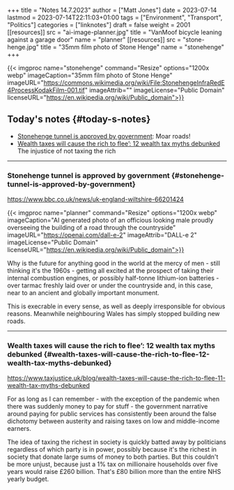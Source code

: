 +++
title = "Notes 14.7.2023"
author = ["Matt Jones"]
date = 2023-07-14
lastmod = 2023-07-14T22:11:03+01:00
tags = ["Environment", "Transport", "Politics"]
categories = ["linknotes"]
draft = false
weight = 2001
[[resources]]
  src = "ai-image-planner.jpg"
  title = "VanMoof bicycle leaning against a garage door"
  name = "planner"
[[resources]]
  src = "stone-henge.jpg"
  title = "35mm film photo of Stone Henge"
  name = "stonehenge"
+++

{{< imgproc name="stonehenge"
    command="Resize"
    options="1200x webp"
    imageCaption="35mm film photo of Stone Henge"
    imageURL="https://commons.wikimedia.org/wiki/File:StonehengeInfraRedE4ProcessKodakFilm-001.tif"
    imageAttrib=""
    imageLicense="Public Domain"
    licenseURL="https://en.wikipedia.org/wiki/Public_domain">}}


## Today's notes {#today-s-notes}

-   [Stonehenge tunnel is approved by government](/blog/links/2023/07/14#stonehenge-tunnel-is-approved-by-government): Moar roads!
-   [Wealth taxes will cause the rich to flee’: 12 wealth tax myths debunked](/blog/links/2023/07/14#wealth-taxes-will-cause-the-rich-to-flee-12-wealth-tax-myths-debunked) The injustice of not taxing the rich

<!--more-->

---


### Stonehenge tunnel is approved by government {#stonehenge-tunnel-is-approved-by-government}

<https://www.bbc.co.uk/news/uk-england-wiltshire-66201424>

{{< imgproc name="planner"
    command="Resize"
    options="1200x webp"
    imageCaption="AI generated photo of an officious looking male proudly overseeing the building of a road through the countryside"
    imageURL="https://openai.com/dall-e-2"
    imageAttrib="DALL-e 2"
    imageLicense="Public Domain"
    licenseURL="https://en.wikipedia.org/wiki/Public_domain">}}

Why is the future for anything good in the world at the mercy of men - still thinking it's the 1960s - getting all excited at the prospect of taking their internal combustion engines, or possibly half-tonne lithium-ion batteries - over tarmac freshly laid over or under the countryside and, in this case, near to an ancient and globally important monument.

This is execrable in every sense, as well as deeply irresponsible for obvious reasons. Meanwhile neighbouring Wales has simply stopped building new roads.

---


### Wealth taxes will cause the rich to flee’: 12 wealth tax myths debunked {#wealth-taxes-will-cause-the-rich-to-flee-12-wealth-tax-myths-debunked}

<https://www.taxjustice.uk/blog/wealth-taxes-will-cause-the-rich-to-flee-11-wealth-tax-myths-debunked>

For as long as I can remember - with the exception of the pandemic when there was suddenly money to pay for stuff - the government narrative around paying for public services has consistently been around the false dichotomy between austerity and raising taxes on low and middle-income earners.

The idea of taxing the richest in society is quickly batted away by politicians regardless of which party is in power, possibly because it's the richest in society that donate large sums of money to both parties. But this couldn't be more unjust, because just a 1% tax on millionaire households over five years would raise £260 billion. That's £80 billion more than the entire NHS yearly budget.


[//]: # "Exported with love from a post written in Org mode"
[//]: # "- https://github.com/kaushalmodi/ox-hugo"